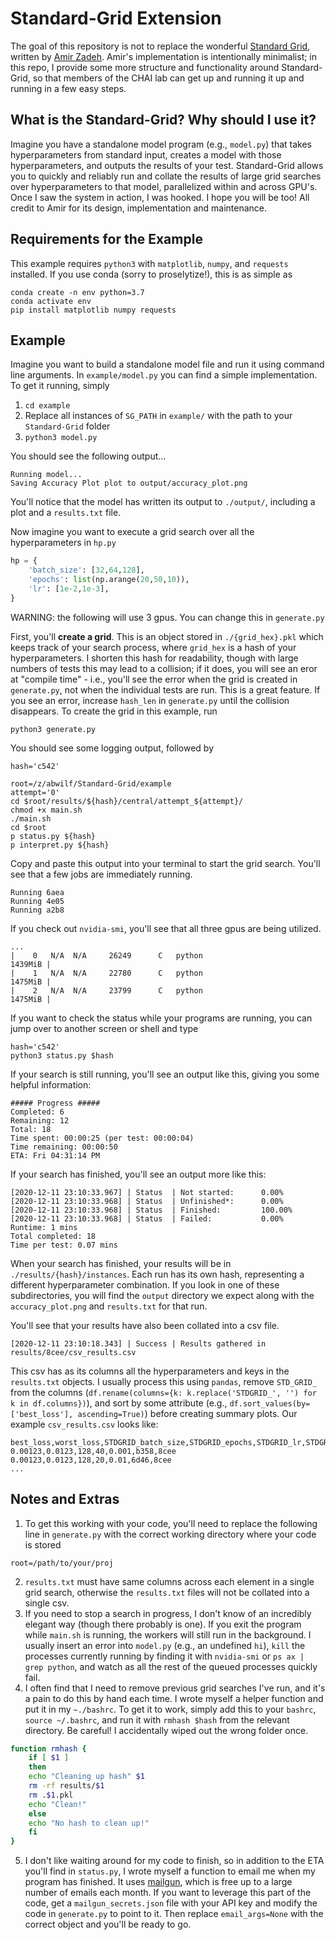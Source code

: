 # Standard-Grid Extension
The goal of this repository is not to replace the wonderful [Standard Grid](https://github.com/A2Zadeh/Standard-Grid), written by [Amir Zadeh](https://www.amir-zadeh.com/).  Amir's implementation is intentionally minimalist; in this repo, I provide some more structure and functionality around Standard-Grid, so that members of the CHAI lab can get up and running it up and running in a few easy steps.

## What is the Standard-Grid?  Why should I use it?
Imagine you have a standalone model program (e.g., `model.py`) that takes hyperparameters from standard input, creates a model with those hyperparameters, and outputs the results of your test. Standard-Grid allows you to quickly and reliably run and collate the results of large grid searches over hyperparameters to that model, parallelized within and across GPU's.  Once I saw the system in action, I was hooked.  I hope you will be too!  All credit to Amir for its design, implementation and maintenance.

## Requirements for the Example
This example requires `python3` with `matplotlib`, `numpy`, and `requests` installed.  If you use conda (sorry to proselytize!), this is as simple as
```
conda create -n env python=3.7
conda activate env
pip install matplotlib numpy requests
```

## Example
Imagine you want to build a standalone model file and run it using command line arguments. In `example/model.py` you can find a simple implementation. To get it running, simply
1. `cd example`
2. Replace all instances of `SG_PATH` in `example/` with the path to your `Standard-Grid` folder
3. `python3 model.py`

You should see the following output...
```
Running model...
Saving Accuracy Plot plot to output/accuracy_plot.png
```

You'll notice that the model has written its output to `./output/`, including a plot and a `results.txt` file.

Now imagine you want to execute a grid search over all the hyperparameters in `hp.py`
```python
hp = {
    'batch_size': [32,64,128],
    'epochs': list(np.arange(20,50,10)),
    'lr': [1e-2,1e-3],
}
```

WARNING: the following will use 3 gpus. You can change this in `generate.py`

First, you'll **create a grid**.  This is an object stored in `./{grid_hex}.pkl` which keeps track of your search process, where `grid_hex` is a hash of your hyperparameters.  I shorten this hash for readability, though with large numbers of tests this may lead to a collision; if it does, you will see an eror at "compile time" - i.e., you'll see the error when the grid is created in `generate.py`, not when the individual tests are run. This is a great feature. If you see an error, increase `hash_len` in `generate.py` until the collision disappears. To create the grid in this example, run
```
python3 generate.py
```

You should see some logging output, followed by
```
hash='c542'

root=/z/abwilf/Standard-Grid/example
attempt='0'
cd $root/results/${hash}/central/attempt_${attempt}/
chmod +x main.sh
./main.sh
cd $root
p status.py ${hash}
p interpret.py ${hash}
```

Copy and paste this output into your terminal to start the grid search.  You'll see that a few jobs are immediately running.
```
Running 6aea
Running 4e05
Running a2b8
```

If you check out `nvidia-smi`, you'll see that all three gpus are being utilized.
```
...
|    0   N/A  N/A     26249      C   python                           1439MiB |
|    1   N/A  N/A     22780      C   python                           1475MiB |
|    2   N/A  N/A     23799      C   python                           1475MiB |
```

If you want to check the status while your programs are running, you can jump over to another screen or shell and type
```
hash='c542'
python3 status.py $hash
```

If your search is still running, you'll see an output like this, giving you some helpful information:
```
##### Progress #####
Completed: 6
Remaining: 12
Total: 18
Time spent: 00:00:25 (per test: 00:00:04)
Time remaining: 00:00:50
ETA: Fri 04:31:14 PM
```

If your search has finished, you'll see an output more like this:
```
[2020-12-11 23:10:33.967] | Status  | Not started:      0.00%
[2020-12-11 23:10:33.968] | Status  | Unfinished*:      0.00%
[2020-12-11 23:10:33.968] | Status  | Finished:         100.00%
[2020-12-11 23:10:33.968] | Status  | Failed:           0.00%
Runtime: 1 mins
Total completed: 18
Time per test: 0.07 mins
```

When your search has finished, your results will be in `./results/{hash}/instances`.  Each run has its own hash, representing a different hyperparameter combination. If you look in one of these subdirectories, you will find the `output` directory we expect along with the `accuracy_plot.png` and `results.txt` for that run.

You'll see that your results have also been collated into a csv file.
```
[2020-12-11 23:10:18.343] | Success | Results gathered in results/8cee/csv_results.csv
```

This csv has as its columns all the hyperparameters and keys in the `results.txt` objects.  I usually process this using `pandas`, remove `STD_GRID_` from the columns (`df.rename(columns={k: k.replace('STDGRID_', '') for k in df.columns})`), and sort by some attribute (e.g., `df.sort_values(by=['best_loss'], ascending=True)`) before creating summary plots. Our example `csv_results.csv` looks like:
```
best_loss,worst_loss,STDGRID_batch_size,STDGRID_epochs,STDGRID_lr,STDGRID_command_hex,STDGRID_grid_hex
0.00123,0.0123,128,40,0.001,b358,8cee
0.00123,0.0123,128,20,0.01,6d46,8cee
...
```

## Notes and Extras
1. To get this working with your code, you'll need to replace the following line in `generate.py` with the correct working directory where your code is stored
```
root=/path/to/your/proj
```
2. `results.txt` must have same columns across each element in a single grid search, otherwise the `results.txt` files will not be collated into a single csv.
3. If you need to stop a search in progress, I don't know of an incredibly elegant way (though there probably is one).  If you exit the program while `main.sh` is running, the workers will still run in the background.  I usually insert an error into `model.py` (e.g., an undefined `hi`), `kill` the processes currently running by finding it with `nvidia-smi` or `ps ax | grep python`, and watch as all the rest of the queued processes quickly fail.
4. I often find that I need to remove previous grid searches I've run, and it's a pain to do this by hand each time.  I wrote myself a helper function and put it in my `~./bashrc`.  To get it to work, simply add this to your `bashrc`, `source ~/.bashrc`, and run it with `rmhash $hash` from the relevant directory.  Be careful! I accidentally wiped out the wrong folder once.

```bash
function rmhash {
    if [ $1 ]
    then
    echo "Cleaning up hash" $1
    rm -rf results/$1
    rm .$1.pkl
    echo "Clean!"
    else
    echo "No hash to clean up!"
    fi
}
```

5. I don't like waiting around for my code to finish, so in addition to the ETA you'll find in `status.py`, I wrote myself a function to email me when my program has finished. It uses [mailgun](https://www.mailgun.com/), which is free up to a large number of emails each month. If you want to leverage this part of the code, get a `mailgun_secrets.json` file with your API key and modify the code in `generate.py` to point to it.  Then replace `email_args=None` with the correct object and you'll be ready to go.

